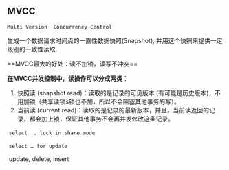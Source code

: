## MVCC

`Multi Version  Concurrency Control`

生成一个数据请求时间点的一直性数据快照(Snapshot), 并用这个快照来提供一定级别的一致性读取.

==MVCC最大的好处：读不加锁，读写不冲突==

**在MVCC并发控制中，读操作可以分成两类：**

1. 快照读 (snapshot read)：读取的是记录的可见版本 (有可能是历史版本)，不用加锁（共享读锁s锁也不加，所以不会阻塞其他事务的写）。
2. 当前读 (current read)：读取的是记录的最新版本，并且，当前读返回的记录，都会加上锁，保证其他事务不会再并发修改这条记录。

​	`select .. lock in share mode`

​	`select … for update`

​	update, delete, insert



